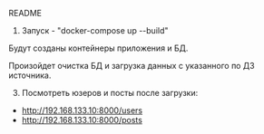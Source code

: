 README

1. Запуск - "docker-compose up --build"

Будут созданы контейнеры приложения и БД.

Произойдет очистка БД и загрузка данных
с указанного по ДЗ источника.


3. Посмотреть юзеров и посты после загрузки:
- http://192.168.133.10:8000/users
- http://192.168.133.10:8000/posts
